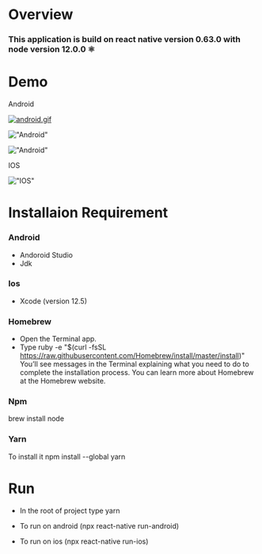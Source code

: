 # Overview

### This application is build on react native version 0.63.0 with node version 12.0.0 ⚛️

# Demo

Android

<a href="https://gifyu.com/image/Sw9sC"><img src="https://s6.gifyu.com/images/android.th.gif" alt="android.gif" border="0" /></a>

!["Android"](https://media.giphy.com/media/o49vrUx8hVmpEv60bb/giphy.gif)

!["Android"](https://media.giphy.com/media/ZWMgLN4TxZmg2ywA04/giphy.gif)

IOS

!["IOS"](https://media.giphy.com/media/4PtjEfK2bJYaSoLIWG/giphy.gif)

# Installaion Requirement

### Android

- Andoroid Studio
- Jdk

### Ios

- Xcode (version 12.5)

### Homebrew

- Open the Terminal app.
- Type ruby -e "\$(curl -fsSL https://raw.githubusercontent.com/Homebrew/install/master/install)" You’ll see messages in the Terminal explaining what you need to do to complete the installation process. You can learn more about Homebrew at the Homebrew website.

### Npm

brew install node

### Yarn

To install it npm install --global yarn

# Run

- In the root of project type yarn

- To run on android (npx react-native run-android)

- To run on ios (npx react-native run-ios)
